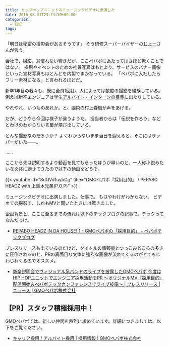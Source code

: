 ```yaml
---
title: ヒップホップユニットのミュージックビデオに出演した
date: 2016-08-31T23:13:39+09:00
categories:
  - 日記
tags:
---
```


「明日は秘密の撮影会があるそうです」
そう研修スーパーバイザーの[じょー](https://twitter.com/Joe_noh)さんが言う。

会社で、撮影。耳慣れない響きだが、ここペパボにあたってはさほど驚くことではない。
採用やイベントのための社員写真はもとより、サービスのバナー画像といった宣材写真もほとんどを内製でまかなっている。
「ペパボに入社したらフリー素材になる」と言われるほどだ。

新卒1年目の我々も、既に全員1回は、人によっては数度の撮影を経験している。
例えば新卒エンジニアは[学生アルバイト・インターンの募集](https://www.wantedly.com/projects/59762)に出たりしている。

やれやれ、いつものあれか。と、脳内の村上春樹が声をあげる。

だが、どうやら今回は様子が違うようだ。
担当者からは「伝説を作ろう」などとわけのわからない言葉が飛び出している。

どんな撮影なのだろうか？
よくわからないまま当日を迎えると、そこにはラッパーがいた――。

……

ここから先は説明するより動画を見てもらったほうが早いのと、一人称小説みたいな文体に飽きてきたので以下の動画をどうぞ。

{{< youtube id="BdQVd1uybCg" title="GMOペパボ『採用目的』 / PEPABO HEADZ with 上鈴木兄弟(P.O.P)" >}}

ミュージックビデオに出演しました。仕事で。
もはやわけがわからない。
ビデオでの撮影で、しかもMVと聞いたときには驚きました。

企画背景と、ここに至るまでの流れは以下のテックブログの記事で。テックってなんだっけ。

- [PEPABO HEADZ IN DA HOUSE!!1 - GMOペパボの「採用目的」 - ペパボテックブログ](https://tech.pepabo.com/2016/08/31/pepabo-headz-in-da-house/)

プレスリリースも出ているのだけど、タイトルの情報量とつっこみどころの多さに圧倒されるのと、PRの真面目な文体に強烈な画像が流れてくるのがとてもじわじわくるのでオススメ。

- [新卒説明会でヴィジュアル系バンドのライブを披露したGMOペパボ 今度はHIP HOPユニットでエンジニア採用活動をPR ～オリジナルMV『採用目的』配信開始＆ペパボテックカンファレンスでライブ披露～ | プレスリリース | ニュース | GMOペパボ株式会社](https://pepabo.com/news/press/201608311300)

## 【PR】スタッフ積極採用中！

GMOペパボでは、新しい仲間を熱烈に求めています。詳細につきましては、以下をご覧ください。

- [キャリア採用 / アルバイト採用 | 採用情報 | GMOペパボ株式会社](https://pepabo.com/recruit/career/)
